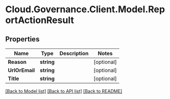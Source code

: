 # Cloud.Governance.Client.Model.ReportActionResult
## Properties

Name | Type | Description | Notes
------------ | ------------- | ------------- | -------------
**Reason** | **string** |  | [optional] 
**UrlOrEmail** | **string** |  | [optional] 
**Title** | **string** |  | [optional] 

[[Back to Model list]](../README.md#documentation-for-models) [[Back to API list]](../README.md#documentation-for-api-endpoints) [[Back to README]](../README.md)

